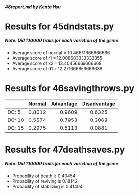 ##### 48report.md by Kenta Hsu 

# Results for 45dndstats.py 

##### Note: Did 100000 trails for each variation of the game 

* Average score of normal = 10.46661666666666 
* Average score of r1 = 12.008683333333355 
* Average score of x2 = 13.40456666666668 
* Average score of d1 = 12.271666666666638 

# Results for 46savingthrows.py 

|        | Normal | Advantage | Disadvantage |
|--------|:-------|----------:|:------------:|
| DC: 5  | 0.8012 |  0.9609   |  0.6325      |
| DC: 10 | 0.5574 |  0.7953   |  0.3068      |
| DC: 15  | 0.2975 |  0.5113   |  0.0881      |


# Results for 47deathsaves.py 

##### Note: Did 100000 trails for each variation of the game 

* Probability of death is 0.40454
* Probability of reviving is 0.18142
* Probability of stablizing is 0.41404




